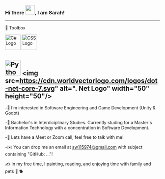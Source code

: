 
### Hi there <img src="https://raw.githubusercontent.com/MartinHeinz/MartinHeinz/master/wave.gif" width="30px">, I am Sarah!


---

🧰 Toolbox

<img src="https://cdn.worldvectorlogo.com/logos/c--4.svg" alt="C# Logo" width="50" height="50"/> <img src="https://cdn.worldvectorlogo.com/logos/css3.svg" alt="CSS Logo" width="50" height="50"/>

<img src="https://cdn.worldvectorlogo.com/logos/python-5.svg" alt="PythonLogo" width="50" height="50"/> <img src=https://cdn.worldvectorlogo.com/logos/dot-net-core-7.svg" alt=". Net Logo" width="50" height="50"/> 
---

-👀 I’m interested in Software Engineering and Game Development (Unity & Godot) 

-🧮 Bachelor's in Interdiciplinary Studies. Currently studing for a Master's Information Technology with a concentration in Software Development.

-💬  Lets have a Meet or Zoom call, feel free to talk with me!

-✉️  You can drop me an email at sw115974@gmail.com with subject containing "GitHub: ..."! 

✍️  In my free time, I painting, reading, and enjoying time with family and pets 🦜 🐕



<!---
andromedamoon-stack/andromedamoon-stack is a ✨ special ✨ repository because its `README.md` (this file) appears on your GitHub profile.
You can click the Preview link to take a look at your changes.
--->
